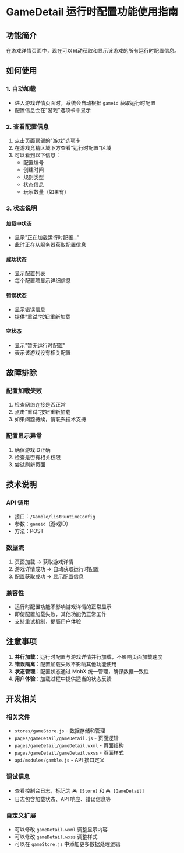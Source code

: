 # GameDetail 运行时配置功能使用指南

## 功能简介

在游戏详情页面中，现在可以自动获取和显示该游戏的所有运行时配置信息。

## 如何使用

### 1. 自动加载
- 进入游戏详情页面时，系统会自动根据 `gameid` 获取运行时配置
- 配置信息会在"游戏"选项卡中显示

### 2. 查看配置信息
1. 点击页面顶部的"游戏"选项卡
2. 在游戏竞猜区域下方查看"运行时配置"区域
3. 可以看到以下信息：
   - 配置编号
   - 创建时间
   - 规则类型
   - 状态信息
   - 玩家数量（如果有）

### 3. 状态说明

#### 加载中状态
- 显示"正在加载运行时配置..."
- 此时正在从服务器获取配置信息

#### 成功状态
- 显示配置列表
- 每个配置项显示详细信息

#### 错误状态
- 显示错误信息
- 提供"重试"按钮重新加载

#### 空状态
- 显示"暂无运行时配置"
- 表示该游戏没有相关配置

## 故障排除

### 配置加载失败
1. 检查网络连接是否正常
2. 点击"重试"按钮重新加载
3. 如果问题持续，请联系技术支持

### 配置显示异常
1. 确保游戏ID正确
2. 检查是否有相关权限
3. 尝试刷新页面

## 技术说明

### API 调用
- 接口：`/Gamble/listRuntimeConfig`
- 参数：`gameid`（游戏ID）
- 方法：POST

### 数据流
1. 页面加载 → 获取游戏详情
2. 游戏详情成功 → 自动获取运行时配置
3. 配置获取成功 → 显示配置信息

### 兼容性
- 运行时配置功能不影响游戏详情的正常显示
- 即使配置加载失败，其他功能仍正常工作
- 支持重试机制，提高用户体验

## 注意事项

1. **并行加载**：运行时配置与游戏详情并行加载，不影响页面加载速度
2. **错误隔离**：配置加载失败不影响其他功能使用
3. **状态管理**：配置状态通过 MobX 统一管理，确保数据一致性
4. **用户体验**：加载过程中提供适当的状态反馈

## 开发相关

### 相关文件
- `stores/gameStore.js` - 数据存储和管理
- `pages/gameDetail/gameDetail.js` - 页面逻辑
- `pages/gameDetail/gameDetail.wxml` - 页面结构
- `pages/gameDetail/gameDetail.wxss` - 页面样式
- `api/modules/gamble.js` - API 接口定义

### 调试信息
- 查看控制台日志，标记为 `🎮 [Store]` 和 `🎮 [GameDetail]`
- 日志包含加载状态、API 响应、错误信息等

### 自定义扩展
- 可以修改 `gameDetail.wxml` 调整显示内容
- 可以修改 `gameDetail.wxss` 调整样式
- 可以在 `gameStore.js` 中添加更多数据处理逻辑 